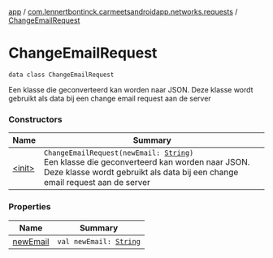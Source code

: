 [app](../../index.md) / [com.lennertbontinck.carmeetsandroidapp.networks.requests](../index.md) / [ChangeEmailRequest](./index.md)

# ChangeEmailRequest

`data class ChangeEmailRequest`

Een klasse die geconverteerd kan worden naar JSON. Deze klasse wordt gebruikt als data bij een change email request aan de server

### Constructors

| Name | Summary |
|---|---|
| [&lt;init&gt;](-init-.md) | `ChangeEmailRequest(newEmail: `[`String`](https://kotlinlang.org/api/latest/jvm/stdlib/kotlin/-string/index.html)`)`<br>Een klasse die geconverteerd kan worden naar JSON. Deze klasse wordt gebruikt als data bij een change email request aan de server |

### Properties

| Name | Summary |
|---|---|
| [newEmail](new-email.md) | `val newEmail: `[`String`](https://kotlinlang.org/api/latest/jvm/stdlib/kotlin/-string/index.html) |
